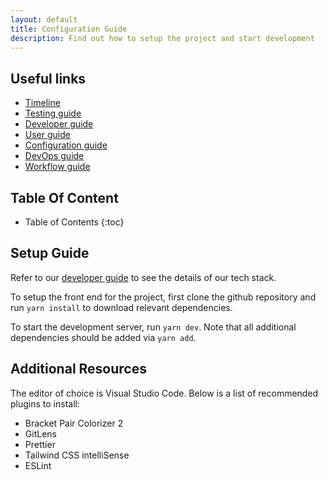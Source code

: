```yaml
---
layout: default
title: Configuration Guide
description: Find out how to setup the project and start development
---
```


## **Useful links**
- [Timeline](Timeline)
- [Testing guide](TestingGuide)
- [Developer guide](DeveloperGuide)
- [User guide](UserGuide)
- [Configuration guide](ConfigurationGuide)
- [DevOps guide](DevOpsGuide)
- [Workflow guide](WorkflowGuide)

## **Table Of Content**

* Table of Contents 
{:toc}

## **Setup Guide**

Refer to our [developer guide](DeveloperGuide) to see the details of our tech stack.

To setup the front end for the project, first clone the github repository and run `yarn install`
to download relevant dependencies. 

To start the development server, run `yarn dev`. Note that all additional dependencies should be added via `yarn add`.

## **Additional Resources**

The editor of choice is Visual Studio Code. Below is a list of recommended plugins to install:
- Bracket Pair Colorizer 2
- GitLens
- Prettier
- Tailwind CSS intelliSense
- ESLint

